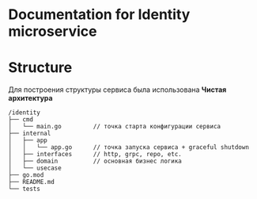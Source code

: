# Documentation for **Identity** microservice

# Structure 

Для построения структуры сервиса была использована **Чистая архитектура**

```
/identity
├── cmd                 
│   └── main.go         // точка старта конфигурации сервиса
├── internal            
│   ├── app             
│   │   └── app.go      // точка запуска сервиса + graceful shutdown
│   ├── interfaces      // http, grpc, repo, etc.
│   ├── domain          // основная бизнес логика
│   └── usecase
├── go.mod
├── README.md
└── tests
```